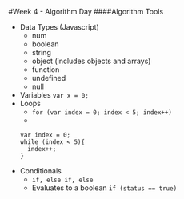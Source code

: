 #Week 4 - Algorithm Day
####Algorithm Tools
- Data Types (Javascript)
  - num
  - boolean
  - string
  - object (includes objects and arrays)
  - function
  - undefined
  - null
- Variables `var x = 0;`
- Loops
  - `for (var index = 0; index < 5; index++)`
  -
  ```
  var index = 0;
  while (index < 5){
    index++;
  }
  ```
- Conditionals
  - `if, else if, else`
  - Evaluates to a boolean `if (status == true)`
